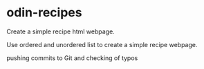 # odin-recipes

Create a simple recipe html webpage.

Use ordered and unordered list to create a simple recipe webpage.

pushing commits to Git and checking of typos
